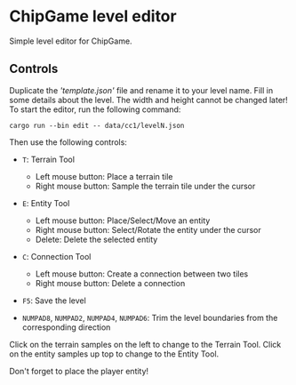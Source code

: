 ChipGame level editor
=====================

Simple level editor for ChipGame.

Controls
--------

Duplicate the _'template.json'_ file and rename it to your level name. Fill in some details about the level. The width and height cannot be changed later! To start the editor, run the following command:

```
cargo run --bin edit -- data/cc1/levelN.json
```

Then use the following controls:

* `T`: Terrain Tool

  - Left mouse button: Place a terrain tile
  - Right mouse button: Sample the terrain tile under the cursor

* `E`: Entity Tool

  - Left mouse button: Place/Select/Move an entity
  - Right mouse button: Select/Rotate the entity under the cursor
  - Delete: Delete the selected entity

* `C`: Connection Tool

  - Left mouse button: Create a connection between two tiles
  - Right mouse button: Delete a connection

* `F5`: Save the level

* `NUMPAD8`, `NUMPAD2`, `NUMPAD4`, `NUMPAD6`: Trim the level boundaries from the corresponding direction

Click on the terrain samples on the left to change to the Terrain Tool. Click on the entity samples up top to change to the Entity Tool.

Don't forget to place the player entity!
